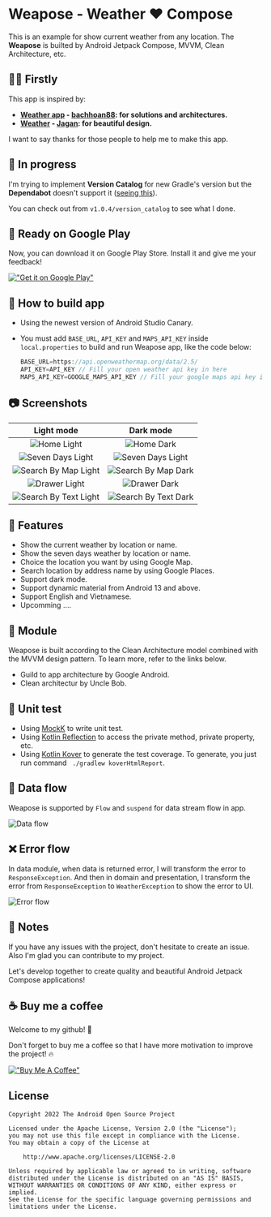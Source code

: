 # Weapose - Weather ❤️ Compose

This is an example for show current weather from any location. The **Weapose** is builted by Android Jetpack Compose, MVVM, Clean Architecture, etc.

## :ok_woman: Firstly

This app is inspired by:

- **[Weather app](https://github.com/bachhoan88/MAD-Clean-Architecture) - [bachhoan88](https://github.com/bachhoan88): for solutions and architectures.**
- **[Weather](https://www.uplabs.com/posts/weather-kit) - [Jagan](https://www.uplabs.com/jaganbv): for beautiful design.**

I want to say thanks for those people to help me to make this app.

## :construction: In progress

I'm trying to implement **Version Catalog** for new Gradle's version but the **Dependabot** doesn't support it ([seeing this](https://github.com/dependabot/dependabot-core/pull/6249)). 

You can check out from `v1.0.4/version_catalog` to see what I done.

## :tada: Ready on Google Play

Now, you can download it on Google Play Store. Install it and give me your feedback!

[!["Get it on Google Play"](https://play.google.com/intl/en_us/badges/static/images/badges/en_badge_web_generic.png)](https://play.google.com/store/apps/details?id=com.minhdtm.example.weapose&pcampaignid=pcampaignidMKT-Other-global-all-co-prtnr-py-PartBadge-Mar2515-1)

## :hammer: How to build app

- Using the newest version of Android Studio Canary.
- You must add `BASE_URL`, `API_KEY` and `MAPS_API_KEY` inside `local.properties` to build and run Weapose app, like the code below:

    ```kotlin
    BASE_URL=https://api.openweathermap.org/data/2.5/
    API_KEY=API_KEY // Fill your open weather api key in here
    MAPS_API_KEY=GOOGLE_MAPS_API_KEY // Fill your google maps api key in here
    ```

## :camera: Screenshots

| Light mode | Dark mode |
| :---: | :---: |
| ![Home Light](image/home_light.png "Home Light") | ![Home Dark](image/home_dark.png "Home Dark") |
| ![Seven Days Light](image/seven_days_light.png "Seven Days Light") | ![Seven Days Light](image/seven_days_dark.png "Seven Days Light") |
| ![Search By Map Light](image/search_by_map_light.png "Search By Map Light") | ![Search By Map Dark](image/search_by_map_dark.png "Search By Map Dark") |
| ![Drawer Light](image/drawer_light.png "Drawer Light") | ![Drawer Dark](image/drawer_dark.png "Drawer Dark") |
| ![Search By Text Light](image/search_by_text_light.png "Search By Text Light") | ![Search By Text Dark](image/search_by_text_dark.png "Search By Text Dark") |

## :blue_book: Features

- Show the current weather by location or name.
- Show the seven days weather by location or name.
- Choice the location you want by using Google Map.
- Search location by address name by using Google Places.
- Support dark mode.
- Support dynamic material from Android 13 and above.
- Support English and Vietnamese.
- Upcomming ….

## :open_file_folder: Module

Weapose is built according to the Clean Architecture model combined with the MVVM design pattern. To learn more, refer to the links below.

- Guild to app architecture by Google Android.
- Clean architectur by Uncle Bob.

## :mag_right: Unit test

- Using [MockK](https://mockk.io/) to write unit test.
- Using [Kotlin Reflection](https://kotlinlang.org/docs/reflection.html) to access the private method, private property, etc.
- Using [Kotlin Kover](https://github.com/Kotlin/kotlinx-kover) to generate the test coverage. To generate, you just run command ` ./gradlew koverHtmlReport`.

## :tram: Data flow

Weapose is supported by `Flow` and `suspend` for data stream flow in app.

![Data flow](image/data_flow.png "Data flow")

## :x: Error flow

In data module, when data is returned error, I will transform the error to `ResponseException`. And then in domain and presentation, I transform the error from `ResponseException` to `WeatherException` to show the error to UI.

![Error flow](image/error_flow.png "Error flow")

## :bell: Notes

If you have any issues with the project, don't hesitate to create an issue. Also I'm glad you can contribute to my project.

Let's develop together to create quality and beautiful Android Jetpack Compose applications!

## :coffee: Buy me a coffee

Welcome to my github! :wave:

Don't forget to buy me a coffee so that I have more motivation to improve the project! :fire:

[!["Buy Me A Coffee"](https://www.buymeacoffee.com/assets/img/custom_images/orange_img.png)](https://www.buymeacoffee.com/hide.your.code)

## License

```
Copyright 2022 The Android Open Source Project

Licensed under the Apache License, Version 2.0 (the "License");
you may not use this file except in compliance with the License.
You may obtain a copy of the License at

    http://www.apache.org/licenses/LICENSE-2.0

Unless required by applicable law or agreed to in writing, software
distributed under the License is distributed on an "AS IS" BASIS,
WITHOUT WARRANTIES OR CONDITIONS OF ANY KIND, either express or implied.
See the License for the specific language governing permissions and
limitations under the License.
```
